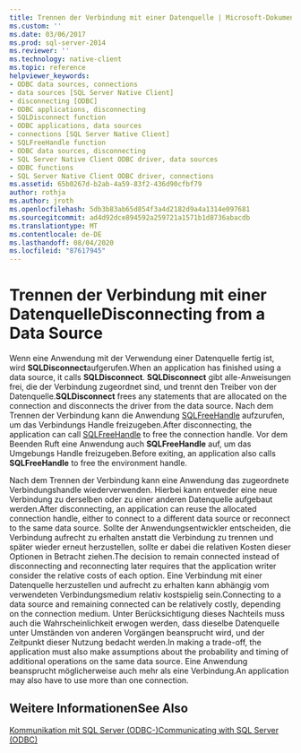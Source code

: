 ```yaml
---
title: Trennen der Verbindung mit einer Datenquelle | Microsoft-Dokumentation
ms.custom: ''
ms.date: 03/06/2017
ms.prod: sql-server-2014
ms.reviewer: ''
ms.technology: native-client
ms.topic: reference
helpviewer_keywords:
- ODBC data sources, connections
- data sources [SQL Server Native Client]
- disconnecting [ODBC]
- ODBC applications, disconnecting
- SQLDisconnect function
- ODBC applications, data sources
- connections [SQL Server Native Client]
- SQLFreeHandle function
- ODBC data sources, disconnecting
- SQL Server Native Client ODBC driver, data sources
- ODBC functions
- SQL Server Native Client ODBC driver, connections
ms.assetid: 65b0267d-b2ab-4a59-83f2-436d90cfbf79
author: rothja
ms.author: jroth
ms.openlocfilehash: 5db3b83ab65d854f3a4d2182d9a4a1314e097681
ms.sourcegitcommit: ad4d92dce894592a259721a1571b1d8736abacdb
ms.translationtype: MT
ms.contentlocale: de-DE
ms.lasthandoff: 08/04/2020
ms.locfileid: "87617945"
---
```

# <a name="disconnecting-from-a-data-source"></a><span data-ttu-id="67f66-102">Trennen der Verbindung mit einer Datenquelle</span><span class="sxs-lookup"><span data-stu-id="67f66-102">Disconnecting from a Data Source</span></span>
  <span data-ttu-id="67f66-103">Wenn eine Anwendung mit der Verwendung einer Datenquelle fertig ist, wird **SQLDisconnect**aufgerufen.</span><span class="sxs-lookup"><span data-stu-id="67f66-103">When an application has finished using a data source, it calls **SQLDisconnect**.</span></span> <span data-ttu-id="67f66-104">**SQLDisconnect** gibt alle-Anweisungen frei, die der Verbindung zugeordnet sind, und trennt den Treiber von der Datenquelle.</span><span class="sxs-lookup"><span data-stu-id="67f66-104">**SQLDisconnect** frees any statements that are allocated on the connection and disconnects the driver from the data source.</span></span> <span data-ttu-id="67f66-105">Nach dem Trennen der Verbindung kann die Anwendung [SQLFreeHandle](../native-client-odbc-api/sqlfreehandle.md) aufzurufen, um das Verbindungs Handle freizugeben.</span><span class="sxs-lookup"><span data-stu-id="67f66-105">After disconnecting, the application can call [SQLFreeHandle](../native-client-odbc-api/sqlfreehandle.md) to free the connection handle.</span></span> <span data-ttu-id="67f66-106">Vor dem Beenden Ruft eine Anwendung auch **SQLFreeHandle** auf, um das Umgebungs Handle freizugeben.</span><span class="sxs-lookup"><span data-stu-id="67f66-106">Before exiting, an application also calls **SQLFreeHandle** to free the environment handle.</span></span>  
  
 <span data-ttu-id="67f66-107">Nach dem Trennen der Verbindung kann eine Anwendung das zugeordnete Verbindungshandle wiederverwenden. Hierbei kann entweder eine neue Verbindung zu derselben oder zu einer anderen Datenquelle aufgebaut werden.</span><span class="sxs-lookup"><span data-stu-id="67f66-107">After disconnecting, an application can reuse the allocated connection handle, either to connect to a different data source or reconnect to the same data source.</span></span> <span data-ttu-id="67f66-108">Sollte der Anwendungsentwickler entscheiden, die Verbindung aufrecht zu erhalten anstatt die Verbindung zu trennen und später wieder erneut herzustellen, sollte er dabei die relativen Kosten dieser Optionen in Betracht ziehen.</span><span class="sxs-lookup"><span data-stu-id="67f66-108">The decision to remain connected instead of disconnecting and reconnecting later requires that the application writer consider the relative costs of each option.</span></span> <span data-ttu-id="67f66-109">Eine Verbindung mit einer Datenquelle herzustellen und aufrecht zu erhalten kann abhängig vom verwendeten Verbindungsmedium relativ kostspielig sein.</span><span class="sxs-lookup"><span data-stu-id="67f66-109">Connecting to a data source and remaining connected can be relatively costly, depending on the connection medium.</span></span> <span data-ttu-id="67f66-110">Unter Berücksichtigung dieses Nachteils muss auch die Wahrscheinlichkeit erwogen werden, dass dieselbe Datenquelle unter Umständen von anderen Vorgängen beansprucht wird, und der Zeitpunkt dieser Nutzung bedacht werden.</span><span class="sxs-lookup"><span data-stu-id="67f66-110">In making a trade-off, the application must also make assumptions about the probability and timing of additional operations on the same data source.</span></span> <span data-ttu-id="67f66-111">Eine Anwendung beansprucht möglicherweise auch mehr als eine Verbindung.</span><span class="sxs-lookup"><span data-stu-id="67f66-111">An application may also have to use more than one connection.</span></span>  
  
## <a name="see-also"></a><span data-ttu-id="67f66-112">Weitere Informationen</span><span class="sxs-lookup"><span data-stu-id="67f66-112">See Also</span></span>  
 [<span data-ttu-id="67f66-113">Kommunikation mit SQL Server &#40;ODBC-&#41;</span><span class="sxs-lookup"><span data-stu-id="67f66-113">Communicating with SQL Server &#40;ODBC&#41;</span></span>](communicating-with-sql-server-odbc.md)  
  
  
